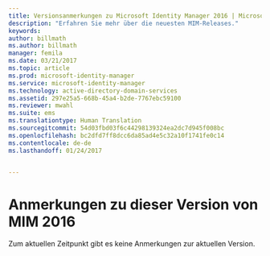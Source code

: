 ```yaml
---
title: Versionsanmerkungen zu Microsoft Identity Manager 2016 | Microsoft-Dokumentation
description: "Erfahren Sie mehr über die neuesten MIM-Releases."
keywords: 
author: billmath
ms.author: billmath
manager: femila
ms.date: 03/21/2017
ms.topic: article
ms.prod: microsoft-identity-manager
ms.service: microsoft-identity-manager
ms.technology: active-directory-domain-services
ms.assetid: 297e25a5-668b-45a4-b2de-7767ebc59100
ms.reviewer: mwahl
ms.suite: ems
ms.translationtype: Human Translation
ms.sourcegitcommit: 54d03fbd03f6c44298139324ea2dc7d945f008bc
ms.openlocfilehash: bc2dfd7ff8dcc6da85ad4e5c32a10f1741fe0c14
ms.contentlocale: de-de
ms.lasthandoff: 01/24/2017


---
```


<a id="release-notes-for-mim-2016" class="xliff"></a>
# Anmerkungen zu dieser Version von MIM 2016
Zum aktuellen Zeitpunkt gibt es keine Anmerkungen zur aktuellen Version.

